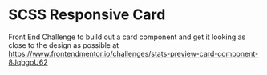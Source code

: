 # SCSS Responsive Card

Front End Challenge to build out a card component and get it looking as close to the design as possible at https://www.frontendmentor.io/challenges/stats-preview-card-component-8JqbgoU62
